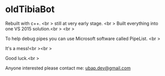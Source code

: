 # oldTibiaBot

Rebuilt with c++. <br \>
still at very early stage. <br \>
Built everything into one VS 2015 solution.<br \> <br \>

To help debug pipes you can use Microsoft software called PipeList. <br \>


It's a mess!<br \><br \>

Good luck.<br \>

Anyone interested please contact me: ubap.dev@gmail.com
